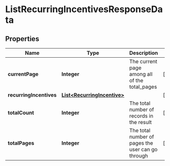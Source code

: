 

# ListRecurringIncentivesResponseData


## Properties

| Name | Type | Description | Notes |
|------------ | ------------- | ------------- | -------------|
|**currentPage** | **Integer** | The current page among all of the total_pages |  [optional] |
|**recurringIncentives** | [**List&lt;RecurringIncentive&gt;**](RecurringIncentive.md) |  |  [optional] |
|**totalCount** | **Integer** | The total number of records in the result |  [optional] |
|**totalPages** | **Integer** | The total number of pages the user can go through |  [optional] |



